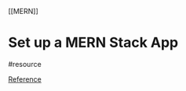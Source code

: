 [[MERN]]
# Set up a MERN Stack App
#resource 

[Reference](https://www.linkedin.com/pulse/step-guide-develop-mern-stack-application-ranjith-kumar) 